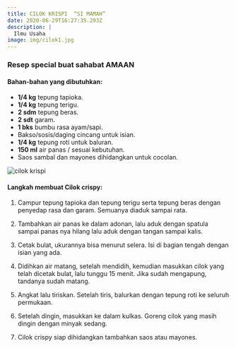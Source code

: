 ```yaml
---
title: CILOK KRISPI  “SI MAMAH”
date: 2020-06-29T16:27:35.293Z
description: |
  Ilmu Usaha
image: img/cilok1.jpg
---
```

### Resep special buat sahabat AMAAN

#### Bahan-bahan yang dibutuhkan:

* **1/4 kg** tepung tapioka.
* **1/4 kg** tepung terigu.
* **2 sdm** tepung beras.
* **2 sdt** garam.
* **1 bks** bumbu rasa ayam/sapi.
* Bakso/sosis/daging cincang untuk isian.
* **1/4 kg** tepung roti untuk baluran.
* **150 ml** air panas / sesuai kebutuhan.
* Saos sambal dan mayones dihidangkan untuk cocolan.

![cilok krispi](img/cilok1.jpg "cilok krispi")

#### Langkah membuat Cilok crispy:

1. Campur tepung tapioka dan tepung terigu serta tepung beras dengan penyedap rasa dan garam. Semuanya diaduk sampai rata. 

2. Tambahkan air panas ke dalam adonan, lalu aduk dengan spatula sampai panas nya hilang lalu aduk dengan tangan sampai kalis. 

3. Cetak bulat, ukurannya bisa menurut selera. Isi di bagian tengah dengan isian yang ada. 

4. Didihkan air matang, setelah mendidih, kemudian masukkan cilok yang telah dicetak bulat, lalu tunggu 15 menit. Jika sudah mengapung, tandanya sudah matang.

5. Angkat lalu tiriskan. Setelah tiris, balurkan dengan tepung roti ke seluruh permukaan. 

6. Setelah dingin, masukkan ke dalam kulkas. Goreng cilok yang masih dingin dengan minyak sedang. 

7. Cilok crispy siap dihidangkan tambahkan saos atau mayones.